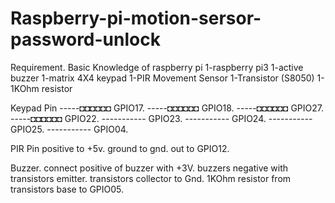# Raspberry-pi-motion-sersor-password-unlock

Requirement.
Basic Knowledge of raspberry pi
1-raspberry pi3
1-active buzzer
1-matrix 4X4 keypad
1-PIR Movement Sensor
1-Transistor (S8050)
1- 1KOhm resistor

 
Keypad Pin
-----◘◘◘◘◘◘  GPIO17.
-----◘◘◘◘◘◘  GPIO18.
-----◘◘◘◘◘◘  GPIO27.
-----◘◘◘◘◘◘  GPIO22.
-----------  GPIO23.
-----------  GPIO24.
-----------  GPIO25.
-----------  GPIO04.


PIR Pin
positive to +5v.
ground to gnd.
out to GPIO12.

Buzzer.
connect positive of buzzer with +3V.
buzzers negative with transistors emitter.
transistors collector to Gnd.
1KOhm resistor from transistors base to GPIO05.
